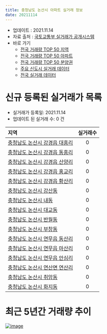 ```yaml
---
title: 충청남도 논산시 아파트 실거래 정보
date: 20211114
---
```


* 업데이트 : 2021.11.14
* 자료 출처 : [국토교통부 실거래가 공개시스템](http://rt.molit.go.kr)
* 바로 가기
    * [전국 거래량 TOP 50 지역](https://apt-info.github.io/apt-trade-info/tr)
    * [전국 거래량 TOP 50 아파트](https://apt-info.github.io/apt-trade-info/ta)
    * [전국 거래량 TOP 50 분양권](https://apt-info.github.io/apt-trade-info/tb)
    * [주요 신도시 실거래 데이터](https://apt-info.github.io/apt-trade-info/newtown)
    * [전국 실거래 데이터](https://apt-info.github.io/apt-trade-info/all)



<script async src="https://pagead2.googlesyndication.com/pagead/js/adsbygoogle.js"></script>
<!-- 기본광고 -->
<ins class="adsbygoogle"
     style="display:block"
     data-ad-client="ca-pub-1142216861245946"
     data-ad-slot="4805727019"
     data-ad-format="auto"
     data-full-width-responsive="true"></ins>
<script>
     (adsbygoogle = window.adsbygoogle || []).push({});
</script>


# 신규 등록된 실거래가 목록

* 실거래가 등록일: 2021.11.14
* 업데이트 된 실거래 수: 0 건


|지역|실거래수|
|:---|:---:|
|[충청남도 논산시 강경읍 대흥리](https://apt-info.github.io/apt-trade-info/r1772)|0|
|[충청남도 논산시 강경읍 동흥리](https://apt-info.github.io/apt-trade-info/r1771)|0|
|[충청남도 논산시 강경읍 산양리](https://apt-info.github.io/apt-trade-info/r1766)|0|
|[충청남도 논산시 강경읍 홍교리](https://apt-info.github.io/apt-trade-info/r1777)|0|
|[충청남도 논산시 강경읍 황산리](https://apt-info.github.io/apt-trade-info/r1773)|0|
|[충청남도 논산시 강산동](https://apt-info.github.io/apt-trade-info/r1765)|0|
|[충청남도 논산시 내동](https://apt-info.github.io/apt-trade-info/r1764)|0|
|[충청남도 논산시 대교동](https://apt-info.github.io/apt-trade-info/r1770)|0|
|[충청남도 논산시 반월동](https://apt-info.github.io/apt-trade-info/r1769)|0|
|[충청남도 논산시 부창동](https://apt-info.github.io/apt-trade-info/r1762)|0|
|[충청남도 논산시 연무읍 동산리](https://apt-info.github.io/apt-trade-info/r1767)|0|
|[충청남도 논산시 연무읍 마산리](https://apt-info.github.io/apt-trade-info/r1774)|0|
|[충청남도 논산시 연무읍 안심리](https://apt-info.github.io/apt-trade-info/r1775)|0|
|[충청남도 논산시 연산면 연산리](https://apt-info.github.io/apt-trade-info/r1776)|0|
|[충청남도 논산시 취암동](https://apt-info.github.io/apt-trade-info/r1763)|0|
|[충청남도 논산시 화지동](https://apt-info.github.io/apt-trade-info/r1768)|0|



<script async src="https://pagead2.googlesyndication.com/pagead/js/adsbygoogle.js"></script>
<!-- 기본광고 -->
<ins class="adsbygoogle"
     style="display:block"
     data-ad-client="ca-pub-1142216861245946"
     data-ad-slot="4805727019"
     data-ad-format="auto"
     data-full-width-responsive="true"></ins>
<script>
     (adsbygoogle = window.adsbygoogle || []).push({});
</script>


# 최근 5년간 거래량 추이


<div style="width:100%;">
    <canvas id="deal_progress" height="200"></canvas>
</div>

<script>
new Chart(document.getElementById("deal_progress"), {
    type: 'line',
    data: {
        labels: ['16.01','16.02','16.03','16.04','16.05','16.06','16.07','16.08','16.09','16.10','16.11','16.12','17.01','17.02','17.03','17.04','17.05','17.06','17.07','17.08','17.09','17.10','17.11','17.12','18.01','18.02','18.03','18.04','18.05','18.06','18.07','18.08','18.09','18.10','18.11','18.12','19.01','19.02','19.03','19.04','19.05','19.06','19.07','19.08','19.09','19.10','19.11','19.12','20.01','20.02','20.03','20.04','20.05','20.06','20.07','20.08','20.09','20.10','20.11','20.12','21.01','21.02','21.03','21.04','21.05','21.06','21.07','21.08','21.09','21.10','21.11'],
        datasets: [{
            label: '매매/분양권',
            data: [61,54,72,69,61,61,47,39,79,80,91,68,81,70,64,76,86,75,80,95,78,38,56,71,188,77,67,93,73,59,63,61,74,86,102,78,105,75,77,69,38,48,46,48,67,78,77,54,71,107,87,72,94,97,199,87,90,88,96,108,77,77,87,102,88,69,56,62,62,78,17],
            borderColor: "rgba(66, 133, 243, 1)",
            backgroundColor: "rgba(66, 133, 243, 0.05)",
            borderWidth: 1,
            pointRadius: 0,
            fill: false,
            lineTension: 0
        },{
            label: '전/월세',
            data: [47,48,34,33,37,27,39,28,27,41,28,43,44,31,46,29,35,31,26,35,23,37,34,42,51,32,42,32,62,33,36,30,24,38,39,49,50,58,56,33,35,35,36,25,52,43,29,23,111,55,37,31,42,23,29,22,29,27,22,36,27,48,40,15,29,31,49,26,23,20,5],
            borderColor: "rgba(255, 90, 0, 1)",
            backgroundColor: "rgba(255, 90, 0, 0.05)",
            borderWidth: 1,
            pointRadius: 0,
            fill: false,
            lineTension: 0
        },{
            label: '합계',
            data: [108,102,106,102,98,88,86,67,106,121,119,111,125,101,110,105,121,106,106,130,101,75,90,113,239,109,109,125,135,92,99,91,98,124,141,127,155,133,133,102,73,83,82,73,119,121,106,77,182,162,124,103,136,120,228,109,119,115,118,144,104,125,127,117,117,100,105,88,85,98,22],
            borderColor: "rgba(0, 0, 0, 1)",
            backgroundColor: "rgba(0, 0, 0, 0.03)",
            borderWidth: 0.1,
            pointRadius: 0,
            fill: true,
            lineTension: 0
        }
        ]
    },
    options: {
        responsive: true,
        title: {
            display: false
        },
        tooltips: {
            mode: 'index',
            intersect: false
        },
        hover: {
            mode: 'nearest',
            intersect: true
        },
        scales: {
            xAxes: [{
                display: true,
                scaleLabel: {
                    display: true,
                    labelString: '년/월'
                }
            }],
            yAxes: [{
                display: true,
                ticks: {
                    suggestedMin: 0,
                },
                scaleLabel: {
                    display: true,
                    labelString: '실거래 수'
                }
            }]
        }
    }
});

</script>


[![image](https://apt-info.github.io/images/2020-01-03-apt-trade-info/1024x500.png)](https://play.google.com/store/apps/details?id=com.aptinfo.apttradeinfo)

